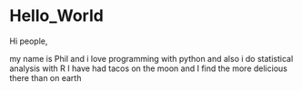 # Hello_World
Hi people,

my name is Phil and i love programming with python and also i do statistical analysis with R
I have had tacos on the moon and I find the more delicious there than on earth
